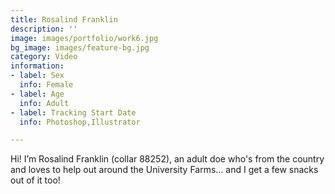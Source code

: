```yaml
---
title: Rosalind Franklin
description: ''
image: images/portfolio/work6.jpg
bg_image: images/feature-bg.jpg
category: Video
information:
- label: Sex
  info: Female
- label: Age
  info: Adult
- label: Tracking Start Date
  info: Photoshop,Illustrator

---
```

Hi! I’m Rosalind Franklin (collar 88252), an adult doe who's from the country and loves to help out around the University Farms… and I get a few snacks out of it too!